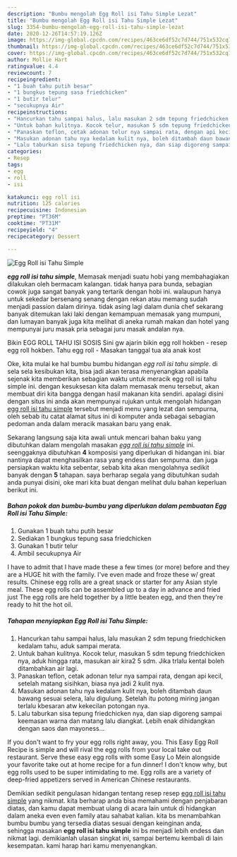 ```yaml
---
description: "Bumbu mengolah Egg Roll isi Tahu Simple Lezat"
title: "Bumbu mengolah Egg Roll isi Tahu Simple Lezat"
slug: 3354-bumbu-mengolah-egg-roll-isi-tahu-simple-lezat
date: 2020-12-26T14:57:19.126Z
image: https://img-global.cpcdn.com/recipes/463ce6df52c7d744/751x532cq70/egg-roll-isi-tahu-simple-foto-resep-utama.jpg
thumbnail: https://img-global.cpcdn.com/recipes/463ce6df52c7d744/751x532cq70/egg-roll-isi-tahu-simple-foto-resep-utama.jpg
cover: https://img-global.cpcdn.com/recipes/463ce6df52c7d744/751x532cq70/egg-roll-isi-tahu-simple-foto-resep-utama.jpg
author: Mollie Hart
ratingvalue: 4.4
reviewcount: 7
recipeingredient:
- "1 buah tahu putih besar"
- "1 bungkus tepung sasa friedchicken"
- "1 butir telur"
- "secukupnya Air"
recipeinstructions:
- "Hancurkan tahu sampai halus, lalu masukan 2 sdm tepung friedchicken kedalam tahu, aduk sampai merata."
- "Untuk bahan kulitnya. Kocok telur, masukan 5 sdm tepung friedchicken nya, aduk hingga rata, masukan air kira2 5 sdm. Jika trlalu kental boleh ditambahkan air lagi."
- "Panaskan teflon, cetak adonan telur nya sampai rata, dengan api kecil, setelah matang sisihkan, biasa nya jadi 2 kulit nya."
- "Masukan adonan tahu nya kedalam kulit nya, boleh ditambah daun bawang sesuai selera, lalu digulung. Setelah itu potong miring jangan terlalu kbesaran atw kekecilan potongan nya."
- "Lalu taburkan sisa tepung friedchicken nya, dan siap digoreng sampai keemasan warna dan matang lalu diangkat. Lebih enak dihidangkan dengan saos dan mayoness..."
categories:
- Resep
tags:
- egg
- roll
- isi

katakunci: egg roll isi 
nutrition: 125 calories
recipecuisine: Indonesian
preptime: "PT36M"
cooktime: "PT31M"
recipeyield: "4"
recipecategory: Dessert

---
```



![Egg Roll isi Tahu Simple](https://img-global.cpcdn.com/recipes/463ce6df52c7d744/751x532cq70/egg-roll-isi-tahu-simple-foto-resep-utama.jpg)

<b><i>egg roll isi tahu simple</i></b>, Memasak menjadi suatu hobi yang membahagiakan dilakukan oleh bermacam kalangan. tidak hanya para bunda, sebagian cowok juga sangat banyak yang tertarik dengan hobi ini. walaupun hanya untuk sekedar bersenang senang dengan rekan atau memang sudah menjadi passion dalam dirinya. tidak asing lagi dalam dunia chef sekarang banyak ditemukan laki laki dengan kemampuan memasak yang mumpuni, dan lumayan banyak juga kita melihat di aneka rumah makan dan hotel yang mempunyai juru masak pria sebagai juru masak andalan nya.

Bikin EGG ROLL TAHU ISI SOSIS Sini gw ajarin bikin egg roll hokben - resep egg roll hokben. Tahu egg roll - Masakan tanggal tua ala anak kost

Oke, kita mulai ke hal bumbu bumbu hidangan <i>egg roll isi tahu simple</i>. di sela sela kesibukan kita, bisa jadi akan terasa menyenangkan apabila sejenak kita memberikan sebagian waktu untuk meracik egg roll isi tahu simple ini. dengan kesuksesan kita dalam memasak menu tersebut, akan membuat diri kita bangga dengan hasil makanan kita sendiri. apalagi disini dengan situs ini anda akan mempunyai rujukan untuk mengolah hidangan <u>egg roll isi tahu simple</u> tersebut menjadi menu yang lezat dan sempurna, oleh sebab itu catat alamat situs ini di komputer anda sebagai sebagian pedoman anda dalam meracik masakan baru yang enak.


Sekarang langsung saja kita awali untuk mencari bahan baku yang dibutuhkan dalam mengolah masakan <u><i>egg roll isi tahu simple</i></u> ini. seenggaknya dibutuhkan <b>4</b> komposisi yang diperlukan di hidangan ini. biar nantinya dapat menghasilkan rasa yang endess dan sempurna. dan juga persiapkan waktu kita sebentar, sebab kita akan mengolahnya sedikit banyak dengan <b>5</b> tahapan. saya berharap segala yang dibutuhkan sudah anda punyai disini, oke mari kita buat dengan melihat dulu bahan keperluan berikut ini.

<!--inarticleads1-->

##### Bahan pokok dan bumbu-bumbu yang diperlukan dalam pembuatan Egg Roll isi Tahu Simple:

1. Gunakan 1 buah tahu putih besar
1. Sediakan 1 bungkus tepung sasa friedchicken
1. Gunakan 1 butir telur
1. Ambil secukupnya Air


I have to admit that I have made these a few times (or more) before and they are a HUGE hit with the family. I&#39;ve even made and froze these w/ great results. Chinese egg rolls are a great snack or starter for any Asian style meal. These egg rolls can be assembled up to a day in advance and fried just The egg rolls are held together by a little beaten egg, and then they&#39;re ready to hit the hot oil. 

<!--inarticleads2-->

##### Tahapan menyiapkan Egg Roll isi Tahu Simple:

1. Hancurkan tahu sampai halus, lalu masukan 2 sdm tepung friedchicken kedalam tahu, aduk sampai merata.
1. Untuk bahan kulitnya. Kocok telur, masukan 5 sdm tepung friedchicken nya, aduk hingga rata, masukan air kira2 5 sdm. Jika trlalu kental boleh ditambahkan air lagi.
1. Panaskan teflon, cetak adonan telur nya sampai rata, dengan api kecil, setelah matang sisihkan, biasa nya jadi 2 kulit nya.
1. Masukan adonan tahu nya kedalam kulit nya, boleh ditambah daun bawang sesuai selera, lalu digulung. Setelah itu potong miring jangan terlalu kbesaran atw kekecilan potongan nya.
1. Lalu taburkan sisa tepung friedchicken nya, dan siap digoreng sampai keemasan warna dan matang lalu diangkat. Lebih enak dihidangkan dengan saos dan mayoness...


If you don&#39;t want to fry your egg rolls right away, you. This Easy Egg Roll Recipe is simple and will rival the egg rolls from your local take out restaurant. Serve these easy egg rolls with some Easy Lo Mein alongside your favorite take out at home recipe for a fun dinner! I don&#39;t know why, but egg rolls used to be super intimidating to me. Egg rolls are a variety of deep-fried appetizers served in American Chinese restaurants. 

Demikian sedikit pengulasan hidangan tentang resep resep <u>egg roll isi tahu simple</u> yang nikmat. kita berharap anda bisa memahami dengan penjabaran diatas, dan kamu dapat membuat ulang di acara lain untuk di hidangkan dalam aneka even even family atau sahabat kalian. kita bs menambahkan bumbu bumbu yang tersedia diatas sesuai dengan keinginan anda, sehingga masakan <b>egg roll isi tahu simple</b> ini bs menjadi lebih endess dan nikmat lagi. demikianlah ulasan singkat ini, sampai bertemu kembali di lain kesempatan. kami harap hari kamu menyenangkan.
